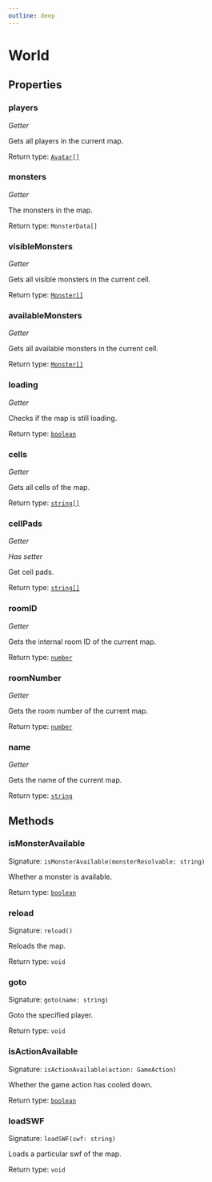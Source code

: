 ```yaml
---
outline: deep
---
```

# World



## Properties

### players
*Getter*

Gets all players in the current map.


Return type: <code><a href="/api/struct/avatar">Avatar[]</a></code>

### monsters
*Getter*

The monsters in the map.


Return type: `MonsterData[]`

### visibleMonsters
*Getter*

Gets all visible monsters in the current cell.


Return type: <code><a href="/api/struct/monster">Monster[]</a></code>

### availableMonsters
*Getter*

Gets all available monsters in the current cell.


Return type: <code><a href="/api/struct/monster">Monster[]</a></code>

### loading
*Getter*

Checks if the map is still loading.


Return type: <code><a href="https://developer.mozilla.org/en-US/docs/Web/JavaScript/Reference/Global_Objects/Boolean">boolean</a></code>

### cells
*Getter*

Gets all cells of the map.


Return type: <code><a href="https://developer.mozilla.org/en-US/docs/Web/JavaScript/Reference/Global_Objects/String">string[]</a></code>

### cellPads
*Getter*

*Has setter*

Get cell pads.


Return type: <code><a href="https://developer.mozilla.org/en-US/docs/Web/JavaScript/Reference/Global_Objects/String">string[]</a></code>

### roomID
*Getter*

Gets the internal room ID of the current map.


Return type: <code><a href="https://developer.mozilla.org/en-US/docs/Web/JavaScript/Reference/Global_Objects/Number">number</a></code>

### roomNumber
*Getter*

Gets the room number of the current map.


Return type: <code><a href="https://developer.mozilla.org/en-US/docs/Web/JavaScript/Reference/Global_Objects/Number">number</a></code>

### name
*Getter*

Gets the name of the current map.


Return type: <code><a href="https://developer.mozilla.org/en-US/docs/Web/JavaScript/Reference/Global_Objects/String">string</a></code>

## Methods

### isMonsterAvailable
Signature: `isMonsterAvailable(monsterResolvable: string)`

Whether a monster is available.


Return type: <code><a href="https://developer.mozilla.org/en-US/docs/Web/JavaScript/Reference/Global_Objects/Boolean">boolean</a></code>

### reload
Signature: `reload()`

Reloads the map.


Return type: `void`

### goto
Signature: `goto(name: string)`

Goto the specified player.


Return type: `void`

### isActionAvailable
Signature: `isActionAvailable(action: GameAction)`

Whether the game action has cooled down.


Return type: <code><a href="https://developer.mozilla.org/en-US/docs/Web/JavaScript/Reference/Global_Objects/Boolean">boolean</a></code>

### loadSWF
Signature: `loadSWF(swf: string)`

Loads a particular swf of the map.


Return type: `void`